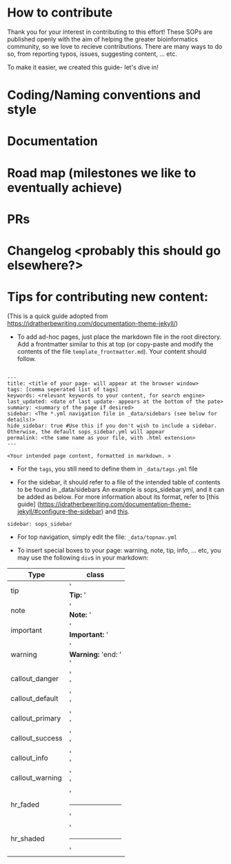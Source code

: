 # How to contribute

Thank you for your interest in contributing to this effort! These SOPs are published openly with the aim of helping the greater bioinformatics community, so we love to recieve contributions. There are many ways to do so, from reporting typos, issues, suggesting content, ... etc.

 To make it easier, we created this guide- let's dive in!

# Coding/Naming conventions and style

# Documentation

# Road map (milestones we like to eventually achieve)

# PRs

# Changelog <probably this should go elsewhere?>

# Tips for contributing new content: 

(This is a quick guide adopted from https://idratherbewriting.com/documentation-theme-jekyll/)

- To add ad-hoc pages, just place the markdown file in the root directory. Add a frontmatter similar to this at top (or copy-paste and modify the contents of the file `template_frontmatter.md`). Your content should follow.

```

---
title: <title of your page- will appear at the browser window>
tags: [comma seperated list of tags] 
keywords: <relevant keywords to your content, for search engine> 
last_updated: <date of last update- appears at the bottom of the pate>
summary: <summary of the page if desired> 
sidebar: <The *.yml navigation file in _data/sidebars (see below for details)> 
hide_sidebar: true #Use this if you don't wish to include a sidebar. Otherwise, the default sops_sidebar.yml will appear
permalink: <the same name as your file, with .html extension>
---

<Your intended page content, formatted in markdown. >

```

- For the `tags`, you still need to define them in `_data/tags.yml` file

- For the sidebar, it should refer to a file of the intended table of contents to be found in _data/sidebars  An example is sops_sidebar.yml, and it can be added as below. For more information about its format, refer to [this guide] (https://idratherbewriting.com/documentation-theme-jekyll/#configure-the-sidebar) and [this](https://idratherbewriting.com/documentation-theme-jekyll/#sidebar-syntax).


```
sidebar: sops_sidebar
```

- For top navigation, simply edit the file: `_data/topnav.yml`

- To insert special boxes to your page: warning, note, tip, info, ... etc, you may use the following `div`s in your markdown:

|**Type**         | **class** |
| --------------- | -----------
| tip             | '<div class="alert alert-success" role="alert"><i class="fa fa-check-square-o"></i> <b>Tip: </b>'
| note            | '<div class="alert alert-info" role="alert"><i class="fa fa-info-circle"></i> <b>Note: </b>'
| important       | '<div class="alert alert-warning" role="alert"><i class="fa fa-warning"></i> <b>Important: </b>'
| warning         | '<div class="alert alert-danger" role="alert"><i class="fa fa-exclamation-circle"></i> <b>Warning: </b>'end: '</div>'
| callout_danger  | '<div class="bs-callout bs-callout-danger">'
| callout_default | '<div class="bs-callout bs-callout-default">'
| callout_primary | '<div class="bs-callout bs-callout-primary">'
| callout_success | '<div class="bs-callout bs-callout-success">'
| callout_info    | '<div class="bs-callout bs-callout-info">'
| callout_warning | '<div class="bs-callout bs-callout-warning">'
| hr_faded        | '<hr class="faded"/>'
| hr_shaded       | '<hr class="shaded"/>'


